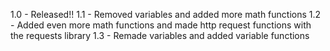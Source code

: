 1.0 - Released!!
1.1 - Removed variables and added more math functions
1.2 - Added even more math functions and made http request functions with the requests library
1.3 - Remade variables and added variable functions
